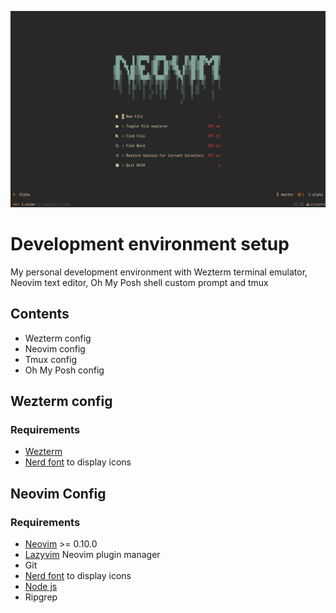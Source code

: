 ![Neovim greeter](./images/dev1.png)
# Development environment setup
My personal development environment with Wezterm terminal emulator, Neovim text editor, Oh My Posh shell custom prompt and tmux 

## Contents
- Wezterm config
- Neovim config
- Tmux config
- Oh My Posh config

## Wezterm config
### Requirements
- [Wezterm](https://wezterm.org/)
- [Nerd font](https://www.nerdfonts.com/) to display icons

## Neovim Config
### Requirements
- [Neovim](https://github.com/neovim/neovim) >= 0.10.0
- [Lazyvim](https://www.lazyvim.org/) Neovim plugin manager
- Git
- [Nerd font](https://www.nerdfonts.com/) to display icons
- [ Node js ](https://nodejs.org/)
- Ripgrep
